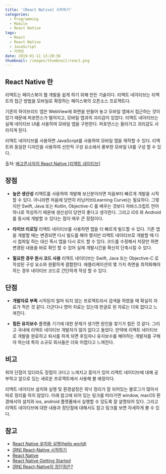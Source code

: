 ```yaml
---
title: '[React Native] 시작하기'
categories:
  - Programming
  - Mobile
  - React Native
tags:
  - React
  - React Native
  - JavaScript
  - 리액트
date: 2019-01-11 13:20:56
thumbnail: /images/thumbnail/react.png
---
```


## React Native 란

리액트는 페이스북이 웹 개발을 쉽게 하기 위해 만든 기술이다. 리액트 네이티브는 리액트의 접근 방법을 모바일로 확장하는 페이스북의 오픈소스 프로젝트다.

기존의 하이브리드 앱은 WebView에 화면을 만들어 놓고 모바일 앱에서 접근하는 것이었기 때문에 퍼포먼스가 떨어지고, 모바일 앱과의 괴리감이 있었다. 리액트 네이티브는 실제 네이티브 UI를 사용하여 모바일 앱을 구현한다. 퍼포먼스는 올라가고 괴리감도 사라지게 된다.

리액트 네이티브를 사용하면 JavaScript를 사용하여 모바일 앱을 제작할 수 있다. 리액트와 동일한 디자인을 사용하여 선언적 구성 요소에서 풍부한 모바일 UI를 구성 할 수 있다.

출처: [배고픈사자의 React Native [리액트 네이티브]](http://starvinglion-rn.tistory.com/2)

## 장점

- **높은 생산성**
  리액트를 사용하여 개발해 보신분이라면 처음부터 빠르게 개발을 시작할 수 있다. 아니라면 처음에 당연히 러닝커브(Learning Curve)는 필요하다. 그렇지만 Swift, Java 또는 Kotlin, Objective-C 를 배우는 것보다 자바스크립트 언어 하나로 작성하기 때문에 생산성이 당연히 좋다고 생각한다. 그리고 iOS 와 Android를 동시에 개발할 수 있다는 점이 매우 큰 장점이다.

- **라이브 리로딩**
  리액트 네이티브를 사용하면 앱을 더 빠르게 빌드할 수 있다. 기존 앱을 개발할 때는 변경되면 다시 빌드를 해야 했지만 리액트 네이티브로 개발할 때 다시 컴파일 하는 대신 즉시 앱을 다시 로드 할 수 있다. 코드를 수정해서 저장만 하면 변경된 내용을 바로 확인 할 수 있어 실제 개발시간을 확신히 단축시킬 수 있다.

- **필요한 경우 원시 코드 사용**
  리액트 네이티브는 Swift, Java 또는 Objective-C 로 작성된 구성 요소와 원활하게 결합한다. 애플리케이션의 몇 가지 측면을 최적화해야하는 경우 네이티브 코드로 간단하게 작성 할 수 있다.

## 단점

- **개발자료 부족**
  시작된지 얼마 되지 않는 프로젝트라서 검색을 하였을 때 확실히 자료가 적은 것 같다. 더군다나 영어 자료는 있는데 한글로 된 자료는 더욱 없다고 느껴진다.

- **힘든 유지보수**
  플랫폼 기기에 대한 문제가 생기면 원인을 찾기가 힘든 것 같다. 그리고 국내에 리액트 네이티브 개발자가 많이 없다고 들었다. 만약에 리액트 네이티브로 개발을 완료하고 퇴사를 하게 되면 후임자나 유지보수를 해야하는 개발자를 구해야 하는데 특히 소규모 회사들은 더욱 어렵다고 느껴진다.

## 비고

위의 단점이 있더라도 장점이 크다고 느껴지고 흥미가 있어 리액트 네이티브에 대해 공부하고 앞으로 있는 새로운 프로젝트에서 사용해 볼 예정이다.

리액트 네이티브 설치와 실행 및 환경설정은 워낙 정리가 잘 되어있는 블로그가 많아서 따로 정리를 하지 않았다. 아래 참고에 되어 있는 링크를 따라가면 window, macOS 환경에서의 설치와 ios, android 플랫폼에서 실행할 수 있도록 잘 설명되어 있다. 그리고 리액트 네이티브에 대한 내용과 장단점에 대해서도 참고 링크를 보면 자세하게 볼 수 있다.

## 참고

- [React Native 설치와 실행(hello world)](http://yuddomack.tistory.com/entry/1React-Native-%EC%84%A4%EC%B9%98%EC%99%80-%EC%8B%A4%ED%96%89hello-world?category=754156)
- [[RN] React-Native 시작하기](https://medium.com/@jang.wangsu/rn-react-native-%EC%8B%9C%EC%9E%91-3aab881f574f)
- [React Native](https://github.com/facebook/react-native)
- [React Native Getting Started](https://facebook.github.io/react-native/docs/getting-started)
- [[RN] React-Native의 장단점은?](https://medium.com/@jang.wangsu/rn-react-native%EC%9D%98-%EC%9E%A5%EB%8B%A8%EC%A0%90%EC%9D%80-6e8a2396eea1)
